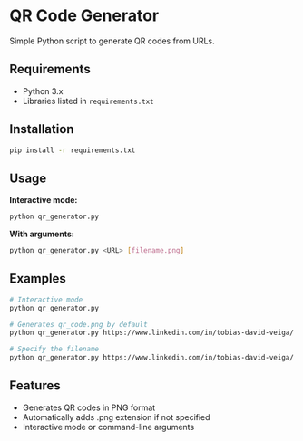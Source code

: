 # QR Code Generator

Simple Python script to generate QR codes from URLs.

## Requirements

- Python 3.x
- Libraries listed in `requirements.txt`

## Installation
```bash
pip install -r requirements.txt
```

## Usage

**Interactive mode:**
```bash
python qr_generator.py
```

**With arguments:**
```bash
python qr_generator.py <URL> [filename.png]
```

## Examples
```bash
# Interactive mode
python qr_generator.py

# Generates qr_code.png by default
python qr_generator.py https://www.linkedin.com/in/tobias-david-veiga/

# Specify the filename
python qr_generator.py https://www.linkedin.com/in/tobias-david-veiga/ linkedin_qr.png
```

## Features

- Generates QR codes in PNG format
- Automatically adds .png extension if not specified
- Interactive mode or command-line arguments
